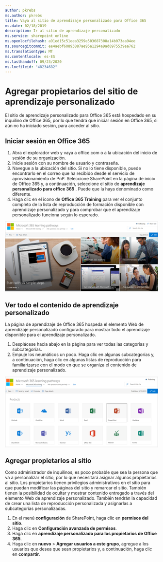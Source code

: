 ```yaml
---
author: pkrebs
ms.author: pkrebs
title: Vaya al sitio de aprendizaje personalizado para Office 365
ms.date: 02/18/2019
description: Ir al sitio de aprendizaje personalizado
ms.service: sharepoint online
ms.openlocfilehash: a91ed15c51eea3259e503687308a14b073aa94ee
ms.sourcegitcommit: ee4aebf60893887ae95a1294a9ad8975539ea762
ms.translationtype: MT
ms.contentlocale: es-ES
ms.lasthandoff: 09/23/2020
ms.locfileid: "48234682"
---
```

# <a name="add-owners-custom-learning-site"></a>Agregar propietarios del sitio de aprendizaje personalizado

El sitio de aprendizaje personalizado para Office 365 está hospedado en su inquilino de Office 365, por lo que tendrá que iniciar sesión en Office 365, si aún no ha iniciado sesión, para acceder al sitio. 

## <a name="sign-in-to-office-365"></a>Iniciar sesión en Office 365 

1.  Abra el explorador web y vaya a office.com o a la ubicación del inicio de sesión de su organización. 
2.  Inicie sesión con su nombre de usuario y contraseña.
3.  Navegue a la ubicación del sitio. Si no lo tiene disponible, puede encontrarlo en el correo que ha recibido desde el servicio de aprovisionamiento de PnP. Seleccione SharePoint en la página de inicio de Office 365 y, a continuación, seleccione el sitio de **aprendizaje personalizado para office 365** . Puede que la haya denominado como diferente. 
5. Haga clic en el icono de **Office 365 Training** para ver el conjunto completo de la lista de reproducción de formación disponible con aprendizaje personalizado y para comprobar que el aprendizaje personalizado funciona según lo esperado. 

![cg-goto.png](media/cg-goto.png)

## <a name="view-all-the-custom-learning-content"></a>Ver todo el contenido de aprendizaje personalizado
La página de aprendizaje de Office 365 hospeda el elemento Web de aprendizaje personalizado configurado para mostrar todo el aprendizaje disponible para el aprendizaje personalizado. 

1. Desplácese hacia abajo en la página para ver todas las categorías y subcategorías.
2. Empuje los neumáticos un poco. Haga clic en algunas subcategorías y, a continuación, haga clic en algunas listas de reproducción para familiarizarse con el modo en que se organiza el contenido de aprendizaje personalizado. 

![cg-gotoall.png](media/cg-gotoall.png)

## <a name="add-owners-to-site"></a>Agregar propietarios al sitio
Como administrador de inquilinos, es poco probable que sea la persona que va a personalizar el sitio, por lo que necesitará asignar algunos propietarios al sitio. Los propietarios tienen privilegios administrativos en el sitio para que puedan modificar las páginas del sitio y remarcar el sitio. También tienen la posibilidad de ocultar y mostrar contenido entregado a través del elemento Web de aprendizaje personalizado. También tendrán la capacidad de crear una lista de reproducción personalizada y asignarlas a subcategorías personalizadas.  

1. En el menú **configuración** de SharePoint, haga clic en **permisos del sitio**.
2. Haga clic en **Configuración avanzada de permisos**.
3. Haga clic en **aprendizaje personalizado para los propietarios de Office 365**.
4. Haga clic en **nuevo**  >  **Agregar usuarios a este grupo**, agregue a los usuarios que desea que sean propietarios y, a continuación, haga clic en **compartir**.

